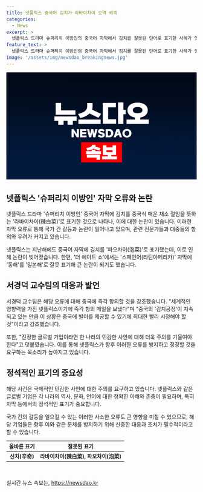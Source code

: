 ```yaml
---
title: 넷플릭스 중국어 김치가 라바이차이 오역 의혹
categories:
  - News
excerpt: >
  넷플릭스 드라마 슈퍼리치 이방인의 중국어 자막에서 김치를 잘못된 단어로 표기한 사례가 잇따라 논란을 빚고 있습니다. 지난달에는 동해를 일본해로 오염표기한 사례도 있었습니다. 이에 대해 서경덕 교수팀은 넷플릭스에 즉각 항의하고, 중국의 영향력을 고려하여 사안을 신속히 시정할 것을 촉구했습니다. 이러한 상황에서 진정한 글로벌 기업은 각 나라의 민감한 사안을 주의 깊게 다뤄야 한다는 점을 강조했습니다. (150자)
feature_text: >
  넷플릭스 드라마 슈퍼리치 이방인의 중국어 자막에서 김치를 잘못된 단어로 표기한 사례가 잇따라 논란을 빚고 있습니다. 지난달에는 동해를 일본해로 오염표기한 사례도 있었습니다. 이에 대해 서경덕 교수팀은 넷플릭스에 즉각 항의하고, 중국의 영향력을 고려하여 사안을 신속히 시정할 것을 촉구했습니다. 이러한 상황에서 진정한 글로벌 기업은 각 나라의 민감한 사안을 주의 깊게 다뤄야 한다는 점을 강조했습니다. (150자)
image: '/assets/img/newsdao_breakingnews.jpg'
---
```


<p><img src="/assets/img/newsdao_breakingnews.jpg" alt="implanttips 속보" /></p>

<h2 data-ke-size="size26">넷플릭스 '슈퍼리치 이방인' 자막 오류와 논란</h2>

<p>넷플릭스 드라마 '슈퍼리치 이방인' 중국어 자막에 김치를 중국식 매운 채소 절임을 뜻하는 '라바이차이(辣白菜)'로 표기한 것으로 나타나, 이에 대한 논란이 있습니다. 이러한 자막 오류로 통해 국가 간 갈등과 논란이 일어나고 있으며, 관련 전문가들과 대중들의 항의와 우려가 커지고 있습니다.</p>

<p data-ke-size="size16">넷플릭스는 지난해에도 중국어 자막에 김치를 '파오차이(泡菜)'로 표기했는데, 이로 인해 논란이 빚어졌습니다. 한편, '더 에이트 쇼'에서는 '스페인어(라틴아메리카)' 자막에 '동해'를 '일본해'로 잘못 표기해 큰 논란이 되기도 했습니다.</p>

<h2 data-ke-size="size26">서경덕 교수팀의 대응과 발언</h2>

<p>서경덕 교수팀은 해당 오류에 대해 중국에 즉각 항의할 것을 강조했습니다. "세계적인 영향력을 가진 넷플릭스이기에 즉각 항의 메일을 보냈다"며 "중국의 '김치공정'이 지속되고 있는 만큼 이 상황은 중국에 빌미를 제공할 수 있기에 최대한 빨리 시정해야 할 것"이라고 강조했습니다.</p>

<p data-ke-size="size16">또한, "진정한 글로벌 기업이라면 한 나라의 민감한 사안에 대해 더욱 주의를 기울여야 한다"고 덧붙였습니다. 이를 통해 넷플릭스가 향후 이러한 오류를 방지하고 정정할 것을 요구하는 목소리가 높아지고 있습니다.</p>

<h2 data-ke-size="size26">정석적인 표기의 중요성</h2>

<p>해당 사건은 국제적인 민감한 사안에 대한 주의를 요구하고 있습니다. 넷플릭스와 같은 글로벌 기업은 각 나라의 역사, 문화, 언어에 대한 정확한 이해와 존중이 필요하며, 특히 자막 등에서의 정석적인 표기가 중요합니다.</p>

<p data-ke-size="size16">국가 간의 갈등을 일으킬 수 있는 이러한 사소한 오류도 큰 영향을 미칠 수 있으므로, 해당 기업들은 향후 이와 같은 문제를 방지하기 위해 신중한 대응과 조치가 필수적이라고 할 수 있습니다.</p>

<table class="table_01">
    <thead>
        <tr>
            <th scope="col">올바른 표기</th>
            <th scope="col">잘못된 표기</th>
        </tr>
    </thead>
    <tbody>
        <tr>
            <td style="text-align: center; height: 17px;"><b>신치(辛奇)</b></td>
            <td style="text-align: center; height: 17px;"><b>라바이차이(辣白菜), 파오차이(泡菜)</b></td>
        </tr>
    </tbody>
</table>

<p data-ke-size="size16">&nbsp;</p>
실시간 뉴스 속보는, <a href="https://newsdao.kr" rel="dofollow">https://newsdao.kr</a>


